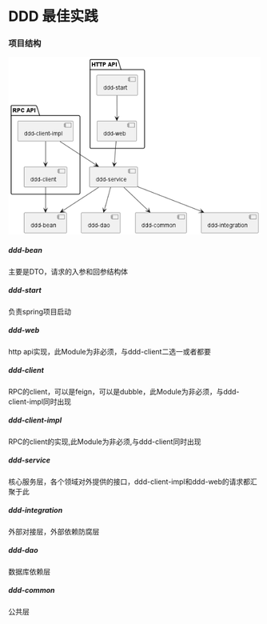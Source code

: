 # DDD 最佳实践

### 项目结构

![项目结构.png](doc%2F%E9%A1%B9%E7%9B%AE%E7%BB%93%E6%9E%84.png)

##### ddd-bean

主要是DTO，请求的入参和回参结构体

##### ddd-start

负责spring项目启动

##### ddd-web

http api实现，此Module为非必须，与ddd-client二选一或者都要

##### ddd-client

RPC的client，可以是feign，可以是dubble，此Module为非必须，与ddd-client-impl同时出现

##### ddd-client-impl

RPC的client的实现,此Module为非必须,与ddd-client同时出现

##### ddd-service

核心服务层，各个领域对外提供的接口，ddd-client-impl和ddd-web的请求都汇聚于此

##### ddd-integration

外部对接层，外部依赖防腐层

##### ddd-dao

数据库依赖层

##### ddd-common

公共层
